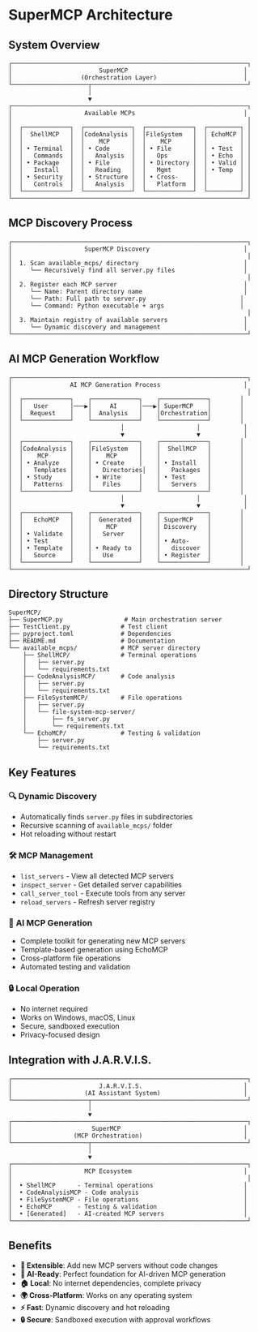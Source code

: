 # SuperMCP Architecture

## System Overview

```
┌─────────────────────────────────────────────────────────────────┐
│                        SuperMCP                                │
│                   (Orchestration Layer)                        │
└─────────────────────┬───────────────────────────────────────────┘
                      │
                      ▼
┌─────────────────────────────────────────────────────────────────┐
│                    Available MCPs                              │
│                                                                 │
│  ┌─────────────┐  ┌─────────────┐  ┌─────────────┐  ┌─────────┐ │
│  │  ShellMCP   │  │CodeAnalysis │  │FileSystem   │  │ EchoMCP │ │
│  │             │  │    MCP      │  │    MCP      │  │         │ │
│  │ • Terminal  │  │ • Code      │  │ • File      │  │ • Test  │ │
│  │   Commands  │  │   Analysis  │  │   Ops       │  │ • Echo  │ │
│  │ • Package   │  │ • File      │  │ • Directory │  │ • Valid │ │
│  │   Install   │  │   Reading   │  │   Mgmt      │  │ • Temp  │ │
│  │ • Security  │  │ • Structure │  │ • Cross-    │  │         │ │
│  │   Controls  │  │   Analysis  │  │   Platform  │  │         │ │
│  └─────────────┘  └─────────────┘  └─────────────┘  └─────────┘ │
└─────────────────────────────────────────────────────────────────┘
```

## MCP Discovery Process

```
┌─────────────────────────────────────────────────────────────────┐
│                    SuperMCP Discovery                          │
│                                                                 │
│  1. Scan available_mcps/ directory                             │
│     └── Recursively find all server.py files                   │
│                                                                 │
│  2. Register each MCP server                                   │
│     └── Name: Parent directory name                            │
│     └── Path: Full path to server.py                          │
│     └── Command: Python executable + args                     │
│                                                                 │
│  3. Maintain registry of available servers                     │
│     └── Dynamic discovery and management                       │
└─────────────────────────────────────────────────────────────────┘
```

## AI MCP Generation Workflow

```
┌─────────────────────────────────────────────────────────────────┐
│                AI MCP Generation Process                       │
│                                                                 │
│  ┌─────────────┐    ┌─────────────┐    ┌─────────────┐        │
│  │   User      │───▶│     AI      │───▶│ SuperMCP    │        │
│  │  Request    │    │  Analysis   │    │Orchestration│        │
│  └─────────────┘    └─────────────┘    └─────────────┘        │
│                              │                    │            │
│                              ▼                    ▼            │
│  ┌─────────────┐    ┌─────────────┐    ┌─────────────┐        │
│  │CodeAnalysis │    │FileSystem   │    │  ShellMCP   │        │
│  │    MCP      │    │    MCP      │    │             │        │
│  │ • Analyze   │    │ • Create    │    │ • Install   │        │
│  │   Templates │    │   Directories│   │   Packages  │        │
│  │ • Study     │    │ • Write     │    │ • Test      │        │
│  │   Patterns  │    │   Files     │    │   Servers   │        │
│  └─────────────┘    └─────────────┘    └─────────────┘        │
│                              │                    │            │
│                              ▼                    ▼            │
│  ┌─────────────┐    ┌─────────────┐    ┌─────────────┐        │
│  │   EchoMCP   │    │  Generated  │    │ SuperMCP    │        │
│  │             │    │    MCP      │    │ Discovery   │        │
│  │ • Validate  │    │   Server    │    │             │        │
│  │ • Test      │    │             │    │ • Auto-     │        │
│  │ • Template  │    │ • Ready to  │    │   discover  │        │
│  │   Source    │    │   Use       │    │ • Register  │        │
│  └─────────────┘    └─────────────┘    └─────────────┘        │
└─────────────────────────────────────────────────────────────────┘
```

## Directory Structure

```
SuperMCP/
├── SuperMCP.py                 # Main orchestration server
├── TestClient.py              # Test client
├── pyproject.toml             # Dependencies
├── README.md                  # Documentation
└── available_mcps/            # MCP server directory
    ├── ShellMCP/              # Terminal operations
    │   ├── server.py
    │   └── requirements.txt
    ├── CodeAnalysisMCP/       # Code analysis
    │   ├── server.py
    │   └── requirements.txt
    ├── FileSystemMCP/         # File operations
    │   ├── server.py
    │   └── file-system-mcp-server/
    │       ├── fs_server.py
    │       └── requirements.txt
    └── EchoMCP/               # Testing & validation
        ├── server.py
        └── requirements.txt
```

## Key Features

### 🔍 **Dynamic Discovery**
- Automatically finds `server.py` files in subdirectories
- Recursive scanning of `available_mcps/` folder
- Hot reloading without restart

### 🛠️ **MCP Management**
- `list_servers` - View all detected MCP servers
- `inspect_server` - Get detailed server capabilities
- `call_server_tool` - Execute tools from any server
- `reload_servers` - Refresh server registry

### 🚀 **AI MCP Generation**
- Complete toolkit for generating new MCP servers
- Template-based generation using EchoMCP
- Cross-platform file operations
- Automated testing and validation

### 🔒 **Local Operation**
- No internet required
- Works on Windows, macOS, Linux
- Secure, sandboxed execution
- Privacy-focused design

## Integration with J.A.R.V.I.S.

```
┌─────────────────────────────────────────────────────────────────┐
│                        J.A.R.V.I.S.                            │
│                    (AI Assistant System)                       │
└─────────────────────┬───────────────────────────────────────────┘
                      │
                      ▼
┌─────────────────────────────────────────────────────────────────┐
│                      SuperMCP                                  │
│                 (MCP Orchestration)                            │
└─────────────────────┬───────────────────────────────────────────┘
                      │
                      ▼
┌─────────────────────────────────────────────────────────────────┐
│                    MCP Ecosystem                               │
│                                                                 │
│  • ShellMCP      - Terminal operations                         │
│  • CodeAnalysisMCP - Code analysis                             │
│  • FileSystemMCP - File operations                             │
│  • EchoMCP       - Testing & validation                        │
│  • [Generated]   - AI-created MCP servers                      │
└─────────────────────────────────────────────────────────────────┘
```

## Benefits

- **🔄 Extensible**: Add new MCP servers without code changes
- **🧠 AI-Ready**: Perfect foundation for AI-driven MCP generation
- **🏠 Local**: No internet dependencies, complete privacy
- **🌍 Cross-Platform**: Works on any operating system
- **⚡ Fast**: Dynamic discovery and hot reloading
- **🔒 Secure**: Sandboxed execution with approval workflows
